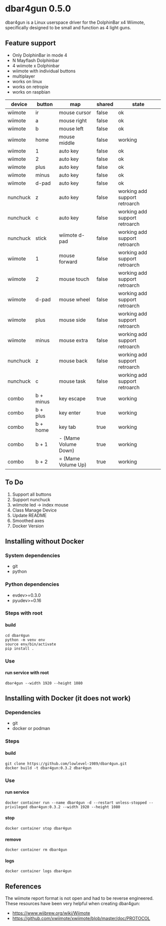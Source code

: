 # dbar4gun 0.5.0

dbar4gun is a Linux userspace driver for the DolphinBar x4 Wiimote, specifically designed to be small and function as 4 light guns.

## Feature support
- Only DolphinBar in mode 4
- N Mayflash Dolphinbar
- 4 wiimote x Dolphinbar
- wiimote with individual buttons
- multiplayer
- works on linux
- works on retropie
- works on raspbian

| device    | button    | map                  | shared | state                              |
|-----------|-----------|----------------------|--------|------------------------------------|
| wiimote   | ir        | mouse cursor         | false  | ok                                 |
| wiimote   | a         | mouse right          | false  | ok                                 |
| wiimote   | b         | mouse left           | false  | ok                                 |
| wiimote   | home      | mouse middle         | false  | working                            |
| wiimote   | 1         | auto key             | false  | ok                                 |
| wiimote   | 2         | auto key             | false  | ok                                 |
| wiimote   | plus      | auto key             | false  | ok                                 |
| wiimote   | minus     | auto key             | false  | ok                                 |
| wiimote   | d-pad     | auto key             | false  | ok                                 |
| nunchuck  | z         | auto key             | false  | working add support retroarch      |
| nunchuck  | c         | auto key             | false  | working add support retroarch      |
| nunchuck  | stick     | wiimote d-pad        | false  | working add support retroarch      |
| wiimote   | 1         | mouse forward        | false  | working add support retroarch      |
| wiimote   | 2         | mouse touch          | false  | working add support retroarch      |
| wiimote   | d-pad     | mouse wheel          | false  | working add support retroarch      |
| wiimote   | plus      | mouse side           | false  | working add support retroarch      |
| wiimote   | minus     | mouse extra          | false  | working add support retroarch      |
| nunchuck  | z         | mouse back           | false  | working add support retroarch      |
| nunchuck  | c         | mouse task           | false  | working add support retroarch      |
| combo     | b + minus | key escape           | true   | working                            |
| combo     | b + plus  | key enter            | true   | working                            |
| combo     | b + home  | key tab              | true   | working                            |
| combo     | b + 1     | - (Mame Volume Down) | true   | working                            |
| combo     | b + 2     | = (Mame Volume Up)   | true   | working                            |

## To Do
1. Support all buttons
2. Support nunchuck
3. wiimote led -> index mouse
4. Class Manage Device
5. Update README
6. Smoothed axes
7. Docker Version

## Installing without Docker
### System dependencies
- git
- python
### Python dependencies
- evdev>=0.3.0
- pyudev>=0.16

### Steps with root
#### build
~~~
cd dbar4gun
python -m venv env
source env/bin/activate
pip install .
~~~

### Use
#### run service with root
~~~
dbar4gun --width 1920 --height 1080
~~~

## Installing with Docker (it does not work)
### Dependencies
- git
- docker or podman

### Steps
#### build
~~~
git clone https://github.com/lowlevel-1989/dbar4gun.git
docker build -t dbar4gun:0.3.2 dbar4gun
~~~

### Use
#### run service
~~~
docker container run --name dbar4gun -d --restart unless-stopped --privileged dbar4gun:0.3.2 --width 1920 --height 1080
~~~
#### stop
~~~
docker container stop dbar4gun
~~~
#### remove
~~~
docker container rm dbar4gun
~~~
#### logs
~~~
docker container logs dbar4gun
~~~

## References

The wiimote report format is not open and had to be reverse engineered. These resources have been very helpful when creating dbar4gun:

- <https://www.wiibrew.org/wiki/Wiimote>
- <https://github.com/xwiimote/xwiimote/blob/master/doc/PROTOCOL>
